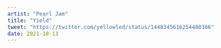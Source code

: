 ```yaml
---
artist: "Pearl Jam"
title: "Yield"
tweet: "https://twitter.com/yellowled/status/1448345616254480386"
date: 2021-10-13
---
```

